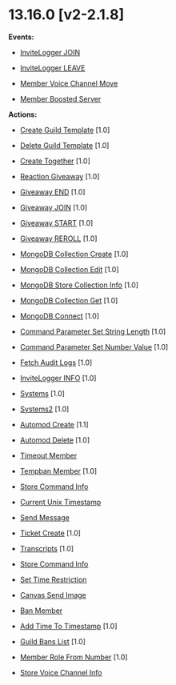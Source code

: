 # 13.16.0 [v2-2.1.8]

**Events:**

- [InviteLogger JOIN](https://github.com/Gotowka/mydbm/blob/v2/events/invitelogger-join.js)

- [InviteLogger LEAVE](https://github.com/Gotowka/mydbm/blob/v2/events/invitelogger-leave.js)

- [Member Voice Channel Move](https://github.com/Gotowka/mydbm/blob/v2/events/member_voice_move.js)

- [Member Boosted Server](https://github.com/Gotowka/mydbm/blob/v2/events/member_boosted_server_EVT.js)


**Actions:**

- [Create Guild Template](https://github.com/Gotowka/mydbm/blob/v2/actions/create_guild_template.js) [1.0]

- [Delete Guild Template](https://github.com/Gotowka/mydbm/blob/v2/actions/delete_guild_template.js) [1.0]

- [Create Together](https://github.com/Gotowka/mydbm/blob/v2/actions/create_together.js) [1.0]

- [Reaction Giveaway](https://github.com/Gotowka/mydbm/blob/v2/actions/giveaway_create.js) [1.0]

- [Giveaway END](https://github.com/Gotowka/mydbm/blob/v2/actions/gend.js) [1.0]

- [Giveaway JOIN](https://github.com/Gotowka/mydbm/blob/v2/actions/gjoin.js) [1.0]

- [Giveaway START](https://github.com/Gotowka/mydbm/blob/v2/actions/gstart.js) [1.0]

- [Giveaway REROLL](https://github.com/Gotowka/mydbm/blob/v2/actions/greroll.js) [1.0]

- [MongoDB Collection Create](https://github.com/Gotowka/mydbm/blob/v3/actions/mongodb_collection_create.js) [1.0]

- [MongoDB Collection Edit](https://github.com/Gotowka/mydbm/blob/v3/actions/mongodb_collection_edit.js) [1.0]

- [MongoDB Store Collection Info](https://github.com/Gotowka/mydbm/blob/v3/actions/mongodb_store_collection_info.js) [1.0]

- [MongoDB Collection Get](https://github.com/Gotowka/mydbm/blob/v3/actions/mongodb_collection_get.js) [1.0]

- [MongoDB Connect](https://github.com/Gotowka/mydbm/blob/v3/actions/mongodb_connect.js) [1.0]

- [Command Parameter Set String Length](https://github.com/Gotowka/mydbm/blob/v3/actions/command_param_set_length.js) [1.0]

- [Command Parameter Set Number Value](https://github.com/Gotowka/mydbm/blob/v3/actions/command_param_set_value.js) [1.0]

- [Fetch Audit Logs](https://github.com/Gotowka/mydbm/blob/v2/actions/fetch_audit_logs.js) [1.0]

- [InviteLogger INFO](https://github.com/Gotowka/mydbm/blob/v2/actions/loggerinfo.js) [1.0]

- [Systems](https://github.com/Gotowka/mydbm/blob/v2/actions/systems.js) [1.0]

- [Systems2](https://github.com/Gotowka/mydbm/blob/v2/actions/systems2.js) [1.0]

- [Automod Create](https://github.com/Gotowka/mydbm/blob/v2/actions/automod_create.js) [1.1]

- [Automod Delete](https://github.com/Gotowka/mydbm/blob/v2/actions/automod_delete.js) [1.0]

- [Timeout Member](https://github.com/Gotowka/mydbm/blob/v2/actions/timeout_member.js)

- [Tempban Member](https://github.com/Gotowka/mydbm/blob/v2/actions/tempban_member.js) [1.0]

- [Store Command Info](https://github.com/Gotowka/mydbm/blob/v2/actions/store_command_info_MOD.js)

- [Current Unix Timestamp](https://github.com/Gotowka/mydbm/blob/v2/actions/current_unix_timestamp.js)

- [Send Message](https://github.com/Gotowka/mydbm/blob/v2/actions/send_message.js)

- [Ticket Create](https://github.com/Gotowka/mydbm/blob/v2/actions/ticket_manager.js) [1.0]

- [Transcripts](https://github.com/Gotowka/mydbm/blob/v2/actions/transcripts.js) [1.0]

- [Store Command Info](https://github.com/Gotowka/mydbm/blob/v2/actions/store_command_info_MOD.js)

- [Set Time Restriction](https://github.com/Gotowka/mydbm/blob/v2/actions/set_time_restriction_MOD.js)

- [Canvas Send Image](https://github.com/Gotowka/mydbm/blob/v2/actions/canvas_send_image_MOD.js)

- [Ban Member](https://github.com/Gotowka/mydbm/blob/v2/actions/ban_member.js)

- [Add Time To Timestamp](https://github.com/Gotowka/mydbm/blob/v2/actions/add_time_to_timestamp.js) [1.0]

- [Guild Bans List](https://github.com/Gotowka/mydbm/blob/v2/actions/guild_bans_list.js) [1.0]

- [Member Role From Number](https://github.com/Gotowka/mydbm/blob/v2/actions/get_member_role_from_number.js) [1.0]

- [Store Voice Channel Info](https://github.com/Gotowka/mydbm/blob/v2/actions/store_voice_channel_info.js)